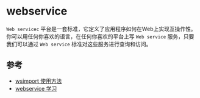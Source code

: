 # webservice

`Web servicec` 平台是一套标准，它定义了应用程序如何在Web上实现互操作性。你可以用任何你喜欢的语言，在任何你喜欢的平台上写 `Web service` 服务，只要我们可以通过 `Web service` 标准对这些服务进行查询和访问。



## 参考

- [wsimport 使用方法](https://www.cnblogs.com/yjbjingcha/p/7210536.html)
- [webservice 学习](https://www.cnblogs.com/xingkongcanghai/p/15029460.html)
